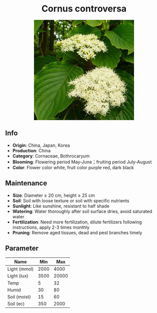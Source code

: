 <h1 align='center'>Cornus controversa</h1>
<p align="center">
    <img 
        align='center'
        width='320'
        src="../images/cornus controversa.png" 
        alt='Cornus controversa' />
</p>

## Info

 - **Origin**: China, Japan, Korea
 - **Production**: China
 - **Category**: Cornaceae, Bothrocaryum
 - **Blooming**: Flowering period May-June；fruiting period July-August
 - **Color**: Flower color white, fruit color purple red, dark black

## Maintenance

 - **Size**: Diameter ≥ 20 cm, height ≥ 25 cm
 - **Soil**: Soil with loose texture or soil with specific nutrients
 - **Sunlight**: Like sunshine, resistant to half shade
 - **Watering**: Water thoroughly after soil surface dries, avoid saturated water
 - **Fertilization**: Need more fertilization, dilute fertilizers following instructions, apply 2-3 times monthly
 - **Pruning**: Remove aged tissues, dead and pest branches timely

## Parameter

| Name         | Min  | Max   |
|--------------|------|-------|
| Light (mmol) | 2000 | 4000  |
| Light (lux)  | 3500 | 20000 |
| Temp         | 5    | 32    |
| Humid        | 30   | 80    |
| Soil (moist) | 15   | 60    |
| Soil (ec)    | 350  | 2000  |